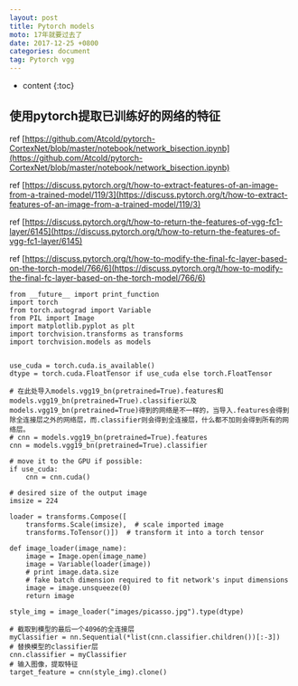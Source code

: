```yaml
---
layout: post
title: Pytorch models
moto: 17年就要过去了
date: 2017-12-25 +0800
categories: document
tag: Pytorch vgg
---
```


* content
{:toc}

## 使用pytorch提取已训练好的网络的特征

ref [https://github.com/Atcold/pytorch-CortexNet/blob/master/notebook/network_bisection.ipynb](https://github.com/Atcold/pytorch-CortexNet/blob/master/notebook/network_bisection.ipynb)

ref [https://discuss.pytorch.org/t/how-to-extract-features-of-an-image-from-a-trained-model/119/3](https://discuss.pytorch.org/t/how-to-extract-features-of-an-image-from-a-trained-model/119/3)

ref [https://discuss.pytorch.org/t/how-to-return-the-features-of-vgg-fc1-layer/6145](https://discuss.pytorch.org/t/how-to-return-the-features-of-vgg-fc1-layer/6145)

ref [https://discuss.pytorch.org/t/how-to-modify-the-final-fc-layer-based-on-the-torch-model/766/6](https://discuss.pytorch.org/t/how-to-modify-the-final-fc-layer-based-on-the-torch-model/766/6)

```
from __future__ import print_function
import torch
from torch.autograd import Variable
from PIL import Image
import matplotlib.pyplot as plt
import torchvision.transforms as transforms
import torchvision.models as models


use_cuda = torch.cuda.is_available()
dtype = torch.cuda.FloatTensor if use_cuda else torch.FloatTensor

# 在此处导入models.vgg19_bn(pretrained=True).features和models.vgg19_bn(pretrained=True).classifier以及models.vgg19_bn(pretrained=True)得到的网络是不一样的，当导入.features会得到除全连接层之外的网络层，而.classifier则会得到全连接层，什么都不加则会得到所有的网络层。
# cnn = models.vgg19_bn(pretrained=True).features
cnn = models.vgg19_bn(pretrained=True).classifier

# move it to the GPU if possible:
if use_cuda:
    cnn = cnn.cuda()

# desired size of the output image
imsize = 224

loader = transforms.Compose([
    transforms.Scale(imsize),  # scale imported image
    transforms.ToTensor()])  # transform it into a torch tensor

def image_loader(image_name):
    image = Image.open(image_name)
    image = Variable(loader(image))
    # print image.data.size
    # fake batch dimension required to fit network's input dimensions
    image = image.unsqueeze(0)
    return image

style_img = image_loader("images/picasso.jpg").type(dtype)

# 截取到模型的最后一个4096的全连接层
myClassifier = nn.Sequential(*list(cnn.classifier.children())[:-3])
# 替换模型的classifier层
cnn.classifier = myClassifier
# 输入图像，提取特征
target_feature = cnn(style_img).clone()
```
